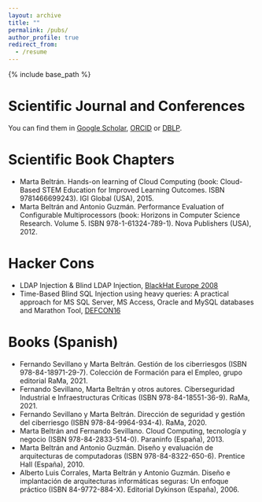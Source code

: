```yaml
---
layout: archive
title: ""
permalink: /pubs/
author_profile: true
redirect_from:
  - /resume
---
```


{% include base_path %}

Scientific Journal and Conferences
======
You can find them in [Google Scholar](https://scholar.google.com/citations?user=aPoIuYIAAAAJ&hl=es), [ORCID](https://orcid.org/0000-0002-1689-7479) or [DBLP](https://dblp.uni-trier.de/pid/67/6200.html). 

Scientific Book Chapters
======
- Marta Beltrán. Hands-on learning of Cloud Computing (book: Cloud-Based STEM Education for Improved Learning Outcomes. ISBN 9781466699243). IGI Global (USA), 2015.
- Marta Beltrán and Antonio Guzmán. Performance Evaluation of Configurable Multiprocessors (book: Horizons in Computer Science Research. Volume 5. ISBN 978-1-61324-789-1). Nova Publishers (USA), 2012.

Hacker Cons
======
- LDAP Injection & Blind LDAP Injection, [BlackHat Europe 2008](https://www.blackhat.com/presentations/bh-europe-08/Alonso-Parada/Whitepaper/bh-eu-08-alonso-parada-WP.pdf)
- Time-Based Blind SQL Injection using heavy queries: A practical approach for MS SQL Server, MS Access, Oracle and MySQL databases and Marathon Tool, [DEFCON16](https://defcon.org/images/defcon-16/dc16-presentations/alonso-parada/defcon-16-alonso-parada-wp.pdf)

Books (Spanish)
======
- Fernando Sevillano y Marta Beltrán. Gestión de los ciberriesgos (ISBN 978-84-18971-29-7). Colección de Formación para el Empleo, grupo editorial RaMa, 2021.
- Fernando Sevillano, Marta Beltrán y otros autores. Ciberseguridad Industrial e Infraestructuras Críticas (ISBN 978-84-18551-36-9). RaMa, 2021.
- Fernando Sevillano y Marta Beltrán. Dirección de seguridad y gestión del ciberriesgo (ISBN 978-84-9964-934-4). RaMa, 2020.
- Marta Beltrán and Fernando Sevillano. Cloud Computing, tecnología y negocio (ISBN 978-84-2833-514-0). Paraninfo (España), 2013.
- Marta Beltrán and Antonio Guzmán. Diseño y evaluación de arquitecturas de computadoras (ISBN 978-84-8322-650-6). Prentice Hall (España), 2010.
- Alberto Luis Corrales, Marta Beltrán y Antonio Guzmán. Diseño e implantación de arquitecturas informáticas seguras: Un enfoque práctico (ISBN 84-9772-884-X). Editorial Dykinson (España), 2006.


